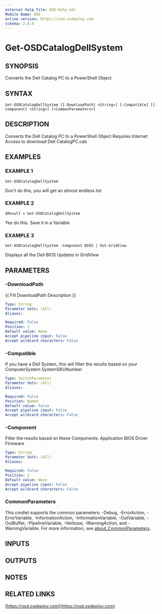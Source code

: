 ```yaml
---
external help file: OSD-help.xml
Module Name: OSD
online version: https://osd.osdeploy.com
schema: 2.0.0
---
```


# Get-OSDCatalogDellSystem

## SYNOPSIS
Converts the Dell Catalog PC to a PowerShell Object

## SYNTAX

```
Get-OSDCatalogDellSystem [[-DownloadPath] <String>] [-Compatible] [[-Component] <String>] [<CommonParameters>]
```

## DESCRIPTION
Converts the Dell Catalog PC to a PowerShell Object
Requires Internet Access to download Dell CatalogPC.cab

## EXAMPLES

### EXAMPLE 1
```
Get-OSDCatalogDellSystem
```

Don't do this, you will get an almost endless list

### EXAMPLE 2
```
$Result = Get-OSDCatalogDellSystem
```

Yes do this. 
Save it in a Variable

### EXAMPLE 3
```
Get-OSDCatalogDellSystem -Component BIOS | Out-GridView
```

Displays all the Dell BIOS Updates in GridView

## PARAMETERS

### -DownloadPath
{{ Fill DownloadPath Description }}

```yaml
Type: String
Parameter Sets: (All)
Aliases:

Required: False
Position: 1
Default value: None
Accept pipeline input: False
Accept wildcard characters: False
```

### -Compatible
If you have a Dell System, this will filter the results based on your
ComputerSystem SystemSKUNumber

```yaml
Type: SwitchParameter
Parameter Sets: (All)
Aliases:

Required: False
Position: Named
Default value: False
Accept pipeline input: False
Accept wildcard characters: False
```

### -Component
Filter the results based on these Components:
Application
BIOS
Driver
Firmware

```yaml
Type: String
Parameter Sets: (All)
Aliases:

Required: False
Position: 2
Default value: None
Accept pipeline input: False
Accept wildcard characters: False
```

### CommonParameters
This cmdlet supports the common parameters: -Debug, -ErrorAction, -ErrorVariable, -InformationAction, -InformationVariable, -OutVariable, -OutBuffer, -PipelineVariable, -Verbose, -WarningAction, and -WarningVariable. For more information, see [about_CommonParameters](http://go.microsoft.com/fwlink/?LinkID=113216).

## INPUTS

## OUTPUTS

## NOTES

## RELATED LINKS

[https://osd.osdeploy.com](https://osd.osdeploy.com)


